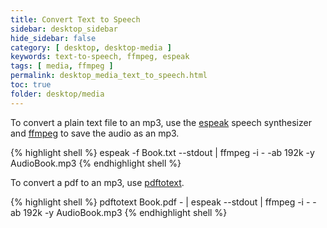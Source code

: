```yaml
---
title: Convert Text to Speech
sidebar: desktop_sidebar
hide_sidebar: false
category: [ desktop, desktop-media ]
keywords: text-to-speech, ffmpeg, espeak
tags: [ media, ffmpeg ]
permalink: desktop_media_text_to_speech.html
toc: true
folder: desktop/media
---
```


To convert a plain text file to an mp3, use the [espeak](http://espeak.sourceforge.net/) speech synthesizer and [ffmpeg](https://www.ffmpeg.org/) to save the audio as an mp3.

{% highlight shell %}
espeak -f Book.txt --stdout | ffmpeg -i - -ab 192k -y AudioBook.mp3
{% endhighlight shell %}

To convert a pdf to an mp3, use [pdftotext](http://www.foolabs.com/xpdf/home.html).

{% highlight shell %}
pdftotext Book.pdf - | espeak --stdout | ffmpeg -i - -ab 192k -y AudioBook.mp3
{% endhighlight shell %}

